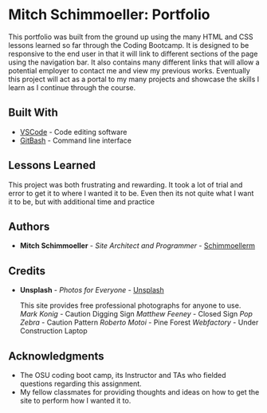 # Mitch Schimmoeller: Portfolio

This portfolio was built from the ground up using the many HTML and CSS lessons learned so far through the Coding Bootcamp. It is designed to be responsive to the end user in that it will link to different sections of the page using the navigation bar. It also contains many different links that will allow a potential employer to contact me and view my previous works. Eventually this project will act as a portal to my many projects and showcase the skills I learn as I continue through the course. 

## Built With

* [VSCode](https://code.visualstudio.com/) - Code editing software
* [GitBash](https://gitforwindows.org/) - Command line interface

## Lessons Learned

This project was both frustrating and rewarding. It took a lot of trial and error to get it to where I wanted it to be. Even then its not quite what I want it to be, but with additional time and practice 

## Authors

* **Mitch Schimmoeller** - *Site Architect and Programmer* - [Schimmoellerm](https://github.com/Schimmoellerm)

## Credits 

* **Unsplash** - *Photos for Everyone* - [Unsplash](https://unsplash.com/)

    This site provides free professional photographs for anyone to use. 
        *Mark Konig* - Caution Digging Sign
        *Matthew Feeney* - Closed Sign
        *Pop Zebra* - Caution Pattern
        *Roberto Motoi* - Pine Forest
        *Webfactory* - Under Construction Laptop

## Acknowledgments

* The OSU coding boot camp, its Instructor and TAs who fielded questions regarding this assignment.
* My fellow classmates for providing thoughts and ideas on how to get the site to perform how I wanted it to.  

